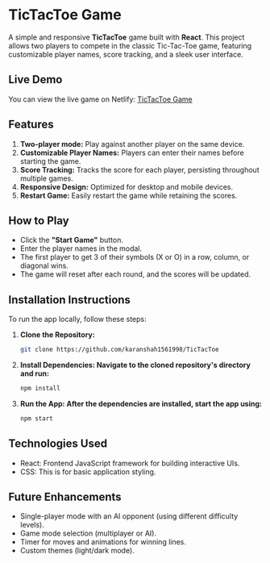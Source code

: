 # TicTacToe Game

A simple and responsive **TicTacToe** game built with **React**. This project allows two players to compete in the classic Tic-Tac-Toe game, featuring customizable player names, score tracking, and a sleek user interface.

## Live Demo

You can view the live game on Netlify: [TicTacToe Game](https://tictactoeks.netlify.app/)

## Features

1.  **Two-player mode:** Play against another player on the same device.
2.  **Customizable Player Names:** Players can enter their names before starting the game.
3.  **Score Tracking:** Tracks the score for each player, persisting throughout multiple games.
4.  **Responsive Design:** Optimized for desktop and mobile devices.
5.  **Restart Game:** Easily restart the game while retaining the scores.

## How to Play

- Click the **"Start Game"** button.
- Enter the player names in the modal.
- The first player to get 3 of their symbols (X or O) in a row, column, or diagonal wins.
- The game will reset after each round, and the scores will be updated.

## Installation Instructions

To run the app locally, follow these steps:

1. **Clone the Repository:**
   ```bash
   git clone https://github.com/karanshah1561998/TicTacToe
   
2. **Install Dependencies: Navigate to the cloned repository's directory and run:**
   ```bash
   npm install
   
3. **Run the App: After the dependencies are installed, start the app using:**  
   ```bash
   npm start

## Technologies Used
- React: Frontend JavaScript framework for building interactive UIs.
- CSS: This is for basic application styling.

## Future Enhancements

- Single-player mode with an AI opponent (using different difficulty levels).
- Game mode selection (multiplayer or AI).
- Timer for moves and animations for winning lines.
- Custom themes (light/dark mode).

